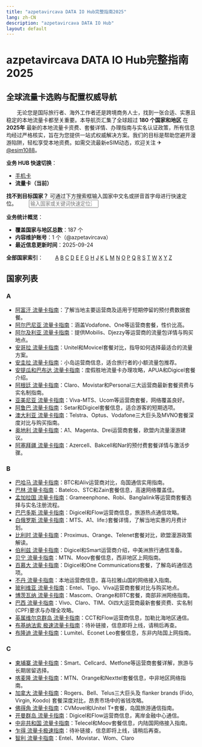 ```yaml
---
title: "azpetavircava DATA IO Hub完整指南2025"
lang: zh-CN
description: "azpetavircava DATA IO Hub"
layout: default
---
```

# azpetavircava DATA IO Hub完整指南2025

## 全球流量卡选购与配置权威导航

　　无论您是国际旅行者、海外工作者还是跨境商务人士，找到一张合适、实惠且稳定的本地流量卡都至关重要。本导航页汇集了全球超过 **180 个国家和地区** 在 **2025年** 最新的本地流量卡资费、套餐详情、办理指南与实名认证政策，所有信息均经过严格核实，旨在为您提供一站式权威解决方案。我们的目标是帮助您避开漫游陷阱，轻松享受本地资费。如需交流最新eSIM动态，欢迎关注 ✈ [@esim1088](https://t.me/s/esim1088)。

**业务 HUB 快速切换**：
- [手机卡](https://faciylike.github.io)
- **流量卡（当前）**

**找不到目标国家？** 可通过下方搜索框输入国家中文名或拼音首字母进行快速定位。
　　<input type="search" placeholder="输入国家或关键词快速定位流量卡" aria-label="国家搜索">

**业务统计概览**：
- **覆盖国家与地区总数**：187 个
- **内容维护账号**：1 个（@azpetavircava）
- **最近信息更新时间**：2025-09-24

**全部国家索引**：
　　[A](#section-a) [B](#section-b) [C](#section-c) [D](#section-d) [E](#section-e) [F](#section-f) [G](#section-g) [H](#section-h) [J](#section-j) [K](#section-k) [L](#section-l) [M](#section-m) [N](#section-n) [O](#section-o) [P](#section-p) [Q](#section-q) [R](#section-r) [S](#section-s) [T](#section-t) [W](#section-w) [X](#section-x) [Y](#section-y) [Z](#section-z)

## 国家列表

### <h3 id="section-a">A</h3>
- [阿富汗 流量卡指南](https://azpetavircava.github.io/afghanistan-data-plans)：了解当地主要运营商及适用于短期停留的预付费数据套餐。
- [阿尔巴尼亚 流量卡指南](https://azpetavircava.github.io/albania-data-plans)：涵盖Vodafone、One等运营商套餐，性价比高。
- [阿尔及利亚 流量卡指南](https://azpetavircava.github.io/algeria-data-plans)：提供Mobilis、Djezzy等运营商的流量包详情与购买地点。
- [安哥拉 流量卡指南](https://azpetavircava.github.io/angola-data-plans)：Unitel和Movicel套餐对比，指导如何选择最适合的流量方案。
- [安圭拉 流量卡指南](https://azpetavircava.github.io/anguilla-data-plans)：小岛运营商信息，适合旅行者的小额流量包推荐。
- [安提瓜和巴布达 流量卡指南](https://azpetavircava.github.io/antigua-and-barbuda-data-plans)：度假胜地流量卡办理攻略，APUA和Digicel套餐介绍。
- [阿根廷 流量卡指南](https://azpetavircava.github.io/argentina-data-plans)：Claro、Movistar和Personal三大运营商最新套餐资费与实名制指南。
- [亚美尼亚 流量卡指南](https://azpetavircava.github.io/armenia-data-plans)：Viva-MTS、Ucom等运营商套餐，网络覆盖良好。
- [阿鲁巴 流量卡指南](https://azpetavircava.github.io/aruba-data-plans)：Setar和Digicel套餐信息，适合游客的短期选项。
- [澳大利亚 流量卡指南](https://azpetavircava.github.io/australia-data-plans)：Telstra、Optus、Vodafone三大巨头及MVNO套餐深度对比与购买指南。
- [奥地利 流量卡指南](https://azpetavircava.github.io/austria-data-plans)：A1、Magenta、Drei运营商套餐，欧盟内流量漫游建议。
- [阿塞拜疆 流量卡指南](https://azpetavircava.github.io/azerbaijan-data-plans)：Azercell、Bakcell和Nar的预付费套餐详情与激活步骤。

### <h3 id="section-b">B</h3>
- [巴哈马 流量卡指南](https://azpetavircava.github.io/bahamas-data-plans)：BTC和Aliv运营商对比，岛国通信实用指南。
- [巴林 流量卡指南](https://azpetavircava.github.io/bahrain-data-plans)：Batelco、STC和Zain套餐信息，高速网络覆盖佳。
- [孟加拉国 流量卡指南](https://azpetavircava.github.io/bangladesh-data-plans)：Grameenphone、Robi、Banglalink等运营商套餐选择与实名注册流程。
- [巴巴多斯 流量卡指南](https://azpetavircava.github.io/barbados-data-plans)：Digicel和Flow运营商信息，旅游热点通信攻略。
- [白俄罗斯 流量卡指南](https://azpetavircava.github.io/belarus-data-plans)：MTS、A1、life:)套餐详情，了解当地实惠的月费计划。
- [比利时 流量卡指南](https://azpetavircava.github.io/belgium-data-plans)：Proximus、Orange、Telenet套餐对比，欧盟漫游政策解读。
- [伯利兹 流量卡指南](https://azpetavircava.github.io/belize-data-plans)：Digicel和Smart运营商介绍，中美洲旅行通信准备。
- [贝宁 流量卡指南](https://azpetavircava.github.io/benin-data-plans)：MTN、Moov套餐信息，西非地区上网指南。
- [百慕大 流量卡指南](https://azpetavircava.github.io/bermuda-data-plans)：Digicel和One Communications套餐，了解岛屿通信选项。
- [不丹 流量卡指南](https://azpetavircava.github.io/bhutan-data-plans)：本地运营商信息，喜马拉雅山国的网络接入指南。
- [玻利维亚 流量卡指南](https://azpetavircava.github.io/bolivia-data-plans)：Entel、Tigo、Viva运营商套餐对比与购买地点。
- [博茨瓦纳 流量卡指南](https://azpetavircava.github.io/botswana-data-plans)：Mascom、Orange和BTC套餐，南部非洲网络指南。
- [巴西 流量卡指南](https://azpetavircava.github.io/brazil-data-plans)：Vivo、Claro、TIM、Oi四大运营商最新套餐资费、实名制(CPF)要求与办理全攻略。
- [英属维尔京群岛 流量卡指南](https://azpetavircava.github.io/british-virgin-islands-data-plans)：CCT和Flow运营商信息，加勒比海地区通信。
- [布基纳法索 极速流量卡指南](https://azpetavircava.github.io/burkina-faso-data-plans)：待补链接，信息即将上线，请稍后再查。
- [布隆迪 流量卡指南](https://azpetavircava.github.io/burundi-data-plans)：Lumitel、Econet Leo套餐信息，东非内陆国上网指南。

### <h3 id="section-c">C</h3>
- [柬埔寨 流量卡指南](https://azpetavircava.github.io/cambodia-data-plans)：Smart、Cellcard、Metfone等运营商套餐详解，旅游与长期居留选择。
- [喀麦隆 流量卡指南](https://azpetavircava.github.io/cameroon-data-plans)：MTN、Orange和Nexttel套餐信息，中非地区网络指南。
- [加拿大 流量卡指南](https://azpetavircava.github.io/canada-data-plans)：Rogers、Bell、Telus三大巨头及 flanker brands (Fido, Virgin, Koodo) 套餐深度对比，昂贵市场中的省钱攻略。
- [佛得角 流量卡指南](https://azpetavircava.github.io/cape-verde-data-plans)：CVMovel和Unitel T+套餐，岛国旅游通信指南。
- [开曼群岛 流量卡指南](https://azpetavircava.github.io/cayman-islands-data-plans)：Digicel和Flow运营商信息，离岸金融中心通信。
- [中非共和国 流量卡指南](https://azpetavircava.github.io/central-african-republic-data-plans)：Telecel和Moov套餐信息，内陆国网络接入指南。
- [乍得 流量卡极速指南](https://azpetavircava.github.io/chad-data-plans)：待补链接，信息即将上线，请稍后再查。
- [智利 流量卡指南](https://azpetavircava.github.io/chile-data-plans)：Entel、Movistar、Wom、Claro